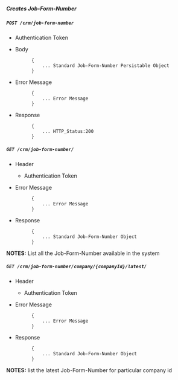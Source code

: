 ##### Creates Job-Form-Number

##### `POST /crm/job-form-number`
- Authentication Token
+ Body

            {
                ... Standard Job-Form-Number Persistable Object
            }
+ Error Message

			{
				... Error Message
			}             
+ Response

            {
                ... HTTP_Status:200
            }

##### `GET /crm/job-form-number/`
+ Header
	- Authentication Token
+ Error Message

			{
				... Error Message
			} 
+ Response 

			{
				... Standard Job-Form-Number Object
			} 

**NOTES:** List all the Job-Form-Number available in the system

##### `GET /crm/job-form-number/company/{companyId}/latest/`
+ Header
	- Authentication Token
+ Error Message

			{
				... Error Message
			} 
+ Response

            {
                ... Standard Job-Form-Number Object
            }
            
**NOTES:** list the latest Job-Form-Number for particular company id